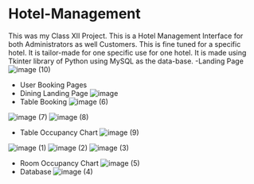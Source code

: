 # Hotel-Management
This was my Class XII Project. This is a Hotel Management Interface for both Administrators as well Customers. This is fine tuned for a specific hotel. It is tailor-made for one specific use for one hotel. It is made using Tkinter library of Python using MySQL as the data-base. 
-Landing Page
![image (10)](https://github.com/HarshModi2005/Hotel-Management/assets/142230924/18477ebb-49ac-467e-bb38-6cff9e81a5de)

- User Booking Pages
- Dining Landing Page
![image](https://github.com/HarshModi2005/Hotel-Management/assets/142230924/28643f93-6d1e-443c-92ef-7e37e5fccf10)
- Table Booking
![image (6)](https://github.com/HarshModi2005/Hotel-Management/assets/142230924/aa50edd9-4003-46e1-b909-f0ce8c857c6b)

![image (7)](https://github.com/HarshModi2005/Hotel-Management/assets/142230924/1eb76a7c-13c8-484c-af56-0cbcdd8ce749)
![image (8)](https://github.com/HarshModi2005/Hotel-Management/assets/142230924/ab661113-cee8-4a1c-81a5-6a42bf96a341)
- Table Occupancy Chart
![image (9)](https://github.com/HarshModi2005/Hotel-Management/assets/142230924/d6a23487-432b-42a3-bb94-dc12f04a1967)




![image (1)](https://github.com/HarshModi2005/Hotel-Management/assets/142230924/f10a8b32-7ed4-43d3-9b62-04f2d1bb54a0)
![image (2)](https://github.com/HarshModi2005/Hotel-Management/assets/142230924/06135a0d-3746-44bf-a070-b95b04f39af6)
![image (3)](https://github.com/HarshModi2005/Hotel-Management/assets/142230924/e524bd47-4336-43e0-ac29-85ca5b403144)

- Room Occupancy Chart
![image (5)](https://github.com/HarshModi2005/Hotel-Management/assets/142230924/458bdb6e-59ac-4da4-b878-5917c18d06f4)
- Database
![image (4)](https://github.com/HarshModi2005/Hotel-Management/assets/142230924/cb8e0cea-88bd-48e9-aac0-c7323c3918bb)
